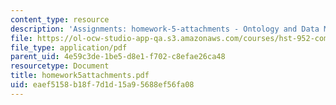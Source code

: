 ```yaml
---
content_type: resource
description: 'Assignments: homework-5-attachments - Ontology and Data Model'
file: https://ol-ocw-studio-app-qa.s3.amazonaws.com/courses/hst-952-computing-for-biomedical-scientists-fall-2002/eaef5158b18f7d1d15a95688ef56fa08_homework5attachments.pdf
file_type: application/pdf
parent_uid: 4e59c3de-1be5-d8e1-f702-c8efae26ca48
resourcetype: Document
title: homework5attachments.pdf
uid: eaef5158-b18f-7d1d-15a9-5688ef56fa08
---
```

